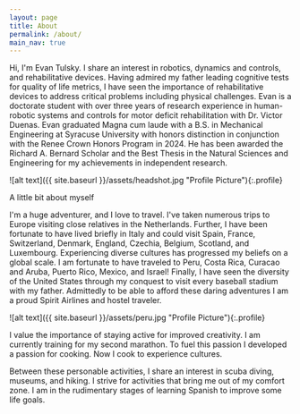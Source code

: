 ```yaml
---
layout: page
title: About
permalink: /about/
main_nav: true
---
```


Hi, I'm Evan Tulsky. I share an interest in robotics, dynamics and controls, and rehabilitative devices. Having admired my father leading cognitive tests for quality of life metrics, I have seen the importance of rehabilitative devices to address critical problems including physical challenges. Evan is a doctorate student with over three years of research experience in human-robotic systems and controls for motor deficit rehabilitation with Dr. Victor Duenas. Evan graduated Magna cum laude with a B.S. in Mechanical Engineering at Syracuse University with honors distinction in conjunction with the Renee Crown Honors Program in 2024. He has been awarded the Richard A. Bernard Scholar and the Best Thesis in the Natural Sciences and Engineering for my achievements in independent research.


![alt text]({{ site.baseurl }}/assets/headshot.jpg "Profile Picture"){:.profile}

A little bit about myself

I'm a huge adventurer, and I love to travel. I've taken numerous trips to Europe visiting close relatives in the Netherlands. Further, I have been fortunate to have lived briefly in Italy and could visit Spain, France, Switzerland, Denmark, England, Czechia, Belgium, Scotland, and Luxembourg. Experiencing diverse cultures has progressed my beliefs on a global scale. I am fortunate to have traveled to Peru, Costa Rica, Curacao and Aruba, Puerto Rico, Mexico, and Israel! Finally, I have seen the diversity of the United States through my conquest to visit every baseball stadium with my father. Admittedly to be able to afford these daring adventures I am a proud Spirit Airlines and hostel traveler.

![alt text]({{ site.baseurl }}/assets/peru.jpg "Profile Picture"){:.profile}

I value the importance of staying active for improved creativity. I am currently training for my second marathon. To fuel this passion I developed a passion for cooking. Now I cook to experience cultures. 

Between these personable activities, I share an interest in scuba diving, museums, and hiking. I strive for activities that bring me out of my comfort zone. I am in the rudimentary stages of learning Spanish to improve some life goals.




[centrarium]: https://github.com/bencentra/centrarium
[bencentra]: http://bencentra.com
[jekyll]: https://github.com/jekyll/jekyll
